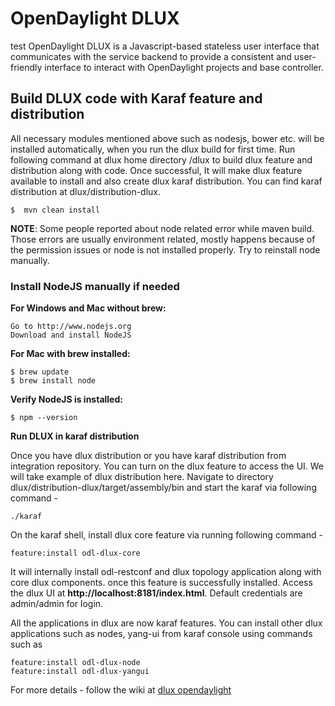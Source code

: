 # OpenDaylight DLUX 


test
OpenDaylight DLUX is a Javascript-based stateless user interface that communicates with the service backend to provide a consistent and user-friendly interface to interact with OpenDaylight projects and base controller.


## Build DLUX code with Karaf feature and distribution

All necessary modules mentioned above such as nodesjs, bower etc. will be installed automatically, when you run the dlux build for first time.  Run following command at dlux home directory /dlux to build dlux feature and distribution along with code.
Once successful, It will make dlux feature available to install and also create dlux karaf distribution. You can find karaf distribution at dlux/distribution-dlux.

    $  mvn clean install

__NOTE__: Some people reported about node related error while maven build. Those errors are usually environment related, mostly happens because of the permission issues or node is not installed properly. Try to reinstall node manually.

### Install NodeJS manually if needed

__For Windows and Mac without brew:__

    Go to http://www.nodejs.org
    Download and install NodeJS

__For Mac with brew installed:__

    $ brew update
    $ brew install node

__Verify NodeJS is installed:__

    $ npm --version

__Run DLUX in karaf distribution__

Once you have dlux distribution or you have karaf distribution from integration repository. You can turn on the dlux feature to access the UI.
We will take example of dlux distribution here. Navigate to directory dlux/distribution-dlux/target/assembly/bin and start the karaf via following command -

    ./karaf

On the karaf shell, install dlux core feature via running following command -

    feature:install odl-dlux-core


It will internally install odl-restconf and dlux topology application along with core dlux components. once this feature is successfully installed.
Access the dlux UI at __http://localhost:8181/index.html__. Default credentials are admin/admin for login.

All the applications in dlux are now karaf features. You can install other dlux applications such as nodes, yang-ui from karaf console using commands such as

    feature:install odl-dlux-node
    feature:install odl-dlux-yangui

For more details - follow the wiki at  [dlux opendaylight](https://wiki.opendaylight.org/view/OpenDaylight_dlux:Getting_started)
